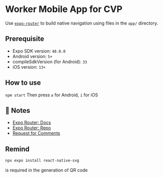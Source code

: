 # Worker Mobile App for CVP

Use [`expo-router`](https://expo.github.io/router) to build native navigation using files in the `app/` directory.

## Prerequisite

- Expo SDK version: `48.0.0`
- Android version: `5+`
- compileSdkVersion (for Android): `33`
- iOS version: `13+`

## How to use

`npm start`
Then press `a` for Android, `i` for iOS

## 📝 Notes

- [Expo Router: Docs](https://expo.github.io/router)
- [Expo Router: Repo](https://github.com/expo/router)
- [Request for Comments](https://github.com/expo/router/discussions/1)

## Remind

```bash
npx expo install react-native-svg
```

is required in the generation of QR code
